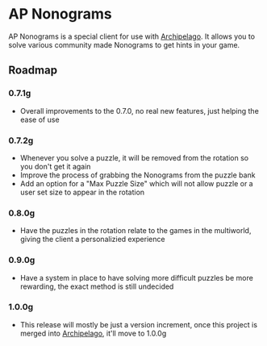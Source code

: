 # AP Nonograms
AP Nonograms is a special client for use with [Archipelago](https://github.com/ArchipelagoMW/Archipelago). It allows you to solve various community made Nonograms to get hints in your game.

## Roadmap
### 0.7.1g
- Overall improvements to the 0.7.0, no real new features, just helping the ease of use
### 0.7.2g
- Whenever you solve a puzzle, it will be removed from the rotation so you don't get it again
- Improve the process of grabbing the Nonograms from the puzzle bank
- Add an option for a "Max Puzzle Size" which will not allow puzzle or a user set size to appear in the rotation
### 0.8.0g
- Have the puzzles in the rotation relate to the games in the multiworld, giving the client a personalizied experience
### 0.9.0g
- Have a system in place to have solving more difficult puzzles be more rewarding, the exact method is still undecided
### 1.0.0g
- This release will mostly be just a version increment, once this project is merged into [Archipelago](https://github.com/ArchipelagoMW/Archipelago), it'll move to 1.0.0g
